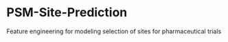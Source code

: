 # PSM-Site-Prediction
Feature engineering for modeling selection of sites for pharmaceutical trials
